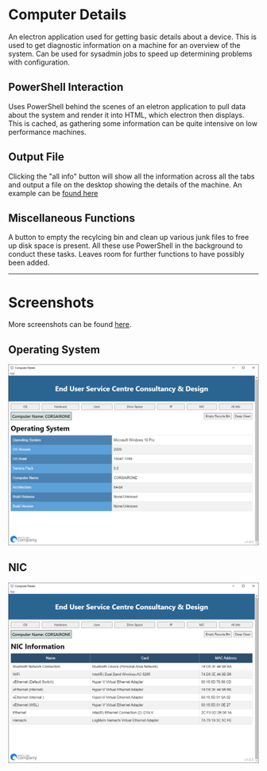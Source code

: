 # Computer Details
An electron application used for getting basic details about a device. This is used to get diagnostic information on a machine for an overview of the system. Can be used for sysadmin jobs to speed up determining problems with configuration.

## PowerShell Interaction
Uses PowerShell behind the scenes of an eletron application to pull data about the system and render it into HTML, which electron then displays. This is cached, as gathering some information can be quite intensive on low performance machines.

## Output File
Clicking the "all info" button will show all the information across all the tabs and output a file on the desktop showing the details of the machine. An example can be [found here](docs\example\files\allData.txt)

## Miscellaneous Functions
A button to empty the recylcing bin and clean up various junk files to free up disk space is present. All these use PowerShell in the background to conduct these tasks. Leaves room for further functions to have possibly been added.

---

# Screenshots
More screenshots can be found [here](docs\img).
## Operating System
![Operating System UI](docs/img/Operating-System.png)

## NIC
![NIC Information UI](docs/img/NIC-Information.png)